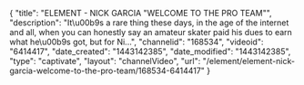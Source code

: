 {
    "title": "ELEMENT - NICK GARCIA \"WELCOME TO THE PRO TEAM\"",
    "description": "It\u00b9s a rare thing these days, in the age of the internet and all, when you can honestly say an amateur skater paid his dues to earn what he\u00b9s got, but for Ni...",
    "channelid": "168534",
    "videoid": "6414417",
    "date_created": "1443142385",
    "date_modified": "1443142385",
    "type": "captivate",
    "layout": "channelVideo",
    "url": "\/element\/element-nick-garcia-welcome-to-the-pro-team\/168534-6414417"
}